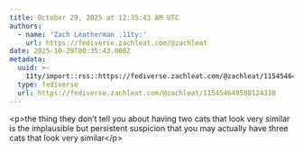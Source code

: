 ```yaml
---
title: October 29, 2025 at 12:35:43 AM UTC
authors:
  - name: 'Zach Leatherman :11ty:'
    url: https://fediverse.zachleat.com/@zachleat
date: 2025-10-29T00:35:43.000Z
metadata:
  uuid: >-
    11ty/import::rss::https://fediverse.zachleat.com/@zachleat/115454649500124310
  type: fediverse
  url: https://fediverse.zachleat.com/@zachleat/115454649500124310
---
```

\<p>the thing they don’t tell you about having two cats that look very similar is the implausible but persistent suspicion that you may actually have three cats that look very similar\</p>